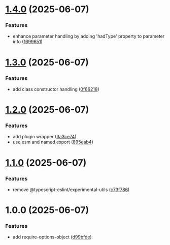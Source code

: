 # [1.4.0](https://github.com/mjfwebb/require-options-object/compare/v1.3.0...v1.4.0) (2025-06-07)


### Features

* enhance parameter handling by adding 'hadType' property to parameter info ([1699651](https://github.com/mjfwebb/require-options-object/commit/1699651c2576245d79ba82112b3dc16b6a6cd433))

# [1.3.0](https://github.com/mjfwebb/require-options-object/compare/v1.2.0...v1.3.0) (2025-06-07)


### Features

* add class constructor handling ([0f66218](https://github.com/mjfwebb/require-options-object/commit/0f66218b610cca554e6b4d3e97caabc46f1e0722))

# [1.2.0](https://github.com/mjfwebb/require-options-object/compare/v1.1.0...v1.2.0) (2025-06-07)


### Features

* add plugin wrapper ([3a3ce74](https://github.com/mjfwebb/require-options-object/commit/3a3ce74982691888596d8d692bce1dce82eba7f3))
* use esm and named export ([895eab4](https://github.com/mjfwebb/require-options-object/commit/895eab4a4c3ad7049dbd26b4a4198496d8b3b6b7))

# [1.1.0](https://github.com/mjfwebb/require-options-object/compare/v1.0.0...v1.1.0) (2025-06-07)


### Features

* remove @typescript-eslint/experimental-utils ([c73f786](https://github.com/mjfwebb/require-options-object/commit/c73f7869458f880868684de477fa587d491d4399))

# 1.0.0 (2025-06-07)


### Features

* add require-options-object ([d99bfde](https://github.com/mjfwebb/require-options-object/commit/d99bfde97dced3e91b399148e73ba8cc0aec37da))
